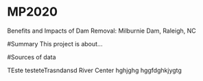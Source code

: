# MP2020
Benefits and Impacts of Dam Removal: Milburnie Dam, Raleigh, NC

#Summary
This project is about...

#Sources of data

TEste
testeteTrasndansd
River Center
hghjghg
 hggfdghkjygtg